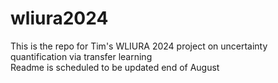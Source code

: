 # wliura2024
This is the repo for Tim's WLIURA 2024 project on uncertainty quantification via transfer learning  
Readme is scheduled to be updated end of August
